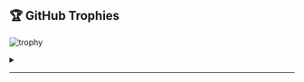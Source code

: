 ## 🏆 GitHub Trophies
![trophy](https://github-profile-trophy.vercel.app/?username=Kevin-Benny&row=1&column=5&theme=algolia&no-frame=true&no-bg=true&margin-w=4)

<details>
  <summary></summary>
  ![](https://visitcount.itsvg.in/api?id=Kevin-Benny&label=Views&color=0&icon=8&pretty=true)
</details>

<!--

[![](https://visitcount.itsvg.in/api?id=Kevin-Benny&label=Views&color=0&icon=8&pretty=true)](https://visitcount.itsvg.in)


<p><img align="left" src="https://github-readme-stats.vercel.app/api/top-langs?username=Kevin-Benny&show_icons=true&locale=en&layout=compact" alt="Kevin-Benny" /></p>

<p>&nbsp;<img align="center" src="https://github-readme-stats.vercel.app/api?username=Kevin-Benny&show_icons=true&locale=en" alt="Kevin-Benny" /></p>

<p><img align="center" src="https://github-readme-streak-stats.herokuapp.com/?user=Kevin-Benny&" alt="Kevin-Benny" /></p>


**Kevin-Benny/Kevin-Benny** is a ✨ _special_ ✨ repository because its `README.md` (this file) appears on your GitHub profile.

Here are some ideas to get you started:

- 🔭 I’m currently working on ...
- 🌱 I’m currently learning ...
- 👯 I’m looking to collaborate on ...
- 🤔 I’m looking for help with ...
- 💬 Ask me about ...
- 📫 How to reach me: ...
- 😄 Pronouns: ...
- ⚡ Fun fact: ...
-->
---

